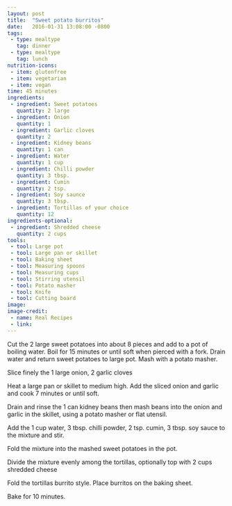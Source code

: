 ```yaml
---
layout: post
title:  "Sweet potato burritos"
date:   2016-01-31 13:08:00 -0800
tags: 
 - type: mealtype
   tag: dinner
 - type: mealtype
   tag: lunch
nutrition-icons:
 - item: glutenfree
 - item: vegetarian
 - item: vegan
time: 45 minutes
ingredients:
 - ingredient: Sweet potatoes
   quantity: 2 large
 - ingredient: Onion
   quantity: 1
 - ingredient: Garlic cloves
   quantity: 2
 - ingredient: Kidney beans
   quantity: 1 can
 - ingredient: Water
   quantity: 1 cup
 - ingredient: Chilli powder
   quantity: 3 tbsp.
 - ingredient: Cumin
   quantity: 2 tsp.
 - ingredient: Soy saunce
   quantity: 3 tbsp.
 - ingredient: Tortillas of your choice
   quantity: 12
ingredients-optional:
 - ingredient: Shredded cheese
   quantity: 2 cups
tools:
 - tool: Large pot
 - tool: Large pan or skillet
 - tool: Baking sheet
 - tool: Measuring spoons
 - tool: Measuring cups
 - tool: Stirring utensil
 - tool: Potato masher
 - tool: Knife
 - tool: Cutting board
image:
image-credit: 
 - name: Real Recipes
 - link:
---
```


Cut the <span>2 large sweet potatoes</span> into about 8 pieces and add to a pot of boiling water. Boil for 15 minutes or until soft when pierced with a fork. Drain water and return sweet potatoes to large pot. Mash with a potato masher.

Slice finely the <span>1 large onion,</span> <span>2 garlic cloves</span>

Heat a large pan or skillet to medium high. Add the sliced onion and garlic and cook 7 minutes or until soft.

Drain and rinse the <span>1 can kidney beans</span> then mash beans into the onion and garlic in the skillet, using a potato masher or flat utensil.

Add the <span>1 cup water,</span> <span>3 tbsp. chilli powder,</span> <span>2 tsp. cumin,</span> <span>3 tbsp. soy sauce</span> to the mixture and stir.

Fold the mixture into the mashed sweet potatoes in the pot.

Divide the mixture evenly among the tortillas, optionally top with <span>2 cups shredded cheese</span>

Fold the tortillas burrito style. Place burritos on the baking sheet.

Bake for 10 minutes.